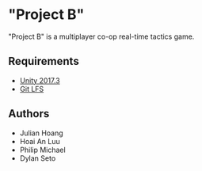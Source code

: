 # "Project B"

"Project B" is a multiplayer co-op real-time tactics game.

## Requirements

* [Unity 2017.3](https://unity3d.com/)
* [Git LFS](https://git-lfs.github.com/)

## Authors

* Julian Hoang
* Hoai An Luu
* Philip Michael
* Dylan Seto
